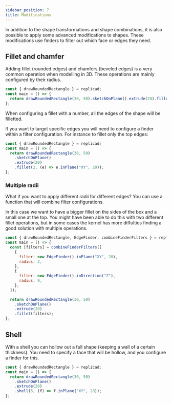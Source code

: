 ```yaml
---
sidebar_position: 7
title: Modifications
---
```


In addition to the shape transformations and shape combinations, it is also
possible to apply some advanced modifications to shapes. These modifications
use finders to filter out which face or edges they need.

## Fillet and chamfer

Adding fillet (rounded edges) and chamfers (beveled edges) is a very common
operation when modelling in 3D. These operations are mainly configured by their
radius.

```js withWorkbench
const { drawRoundedRectangle } = replicad;
const main = () => {
  return drawRoundedRectangle(30, 50).sketchOnPlane().extrude(20).fillet(2);
};
```

When configuring a fillet with a number, all the edges of the shape will be
filletted.

If you want to target specific edges you will need to configure a finder within
a filter configuration. For instance to fillet only the top edges:

```js withWorkbench
const { drawRoundedRectangle } = replicad;
const main = () => {
  return drawRoundedRectangle(30, 50)
    .sketchOnPlane()
    .extrude(20)
    .fillet(2, (e) => e.inPlane("XY", 20));
};
```

### Multiple radii

What if you want to apply different radii for different edges? You can use
a function that will combine filter configurations.

In this case we want to have a bigger fillet on the sides of the box and
a small one at the top. You might have been able to do this with two different
fillet operations, but in some cases the kernel has more diffulties finding
a good solution with multiple operations.

```js withWorkbench
const { drawRoundedRectangle, EdgeFinder, combineFinderFilters } = replicad;
const main = () => {
  const [filters] = combineFinderFilters([
    {
      filter: new EdgeFinder().inPlane("XY", 20),
      radius: 2,
    },
    {
      filter: new EdgeFinder().inDirection("Z"),
      radius: 9,
    },
  ]);

  return drawRoundedRectangle(30, 50)
    .sketchOnPlane()
    .extrude(20)
    .fillet(filters);
};
```

## Shell

With a shell you can hollow out a full shape (keeping a wall of a certain
thickness). You need to specify a face that will be hollow, and you configure
a finder for this.

```js withWorkbench
const { drawRoundedRectangle } = replicad;
const main = () => {
  return drawRoundedRectangle(30, 50)
    .sketchOnPlane()
    .extrude(20)
    .shell(5, (f) => f.inPlane("XY", 20));
};
```
